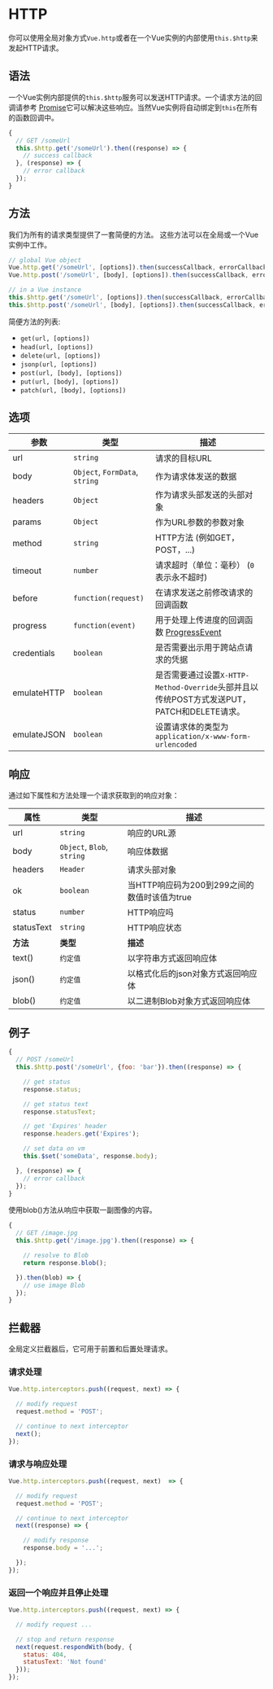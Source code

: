 # HTTP

你可以使用全局对象方式`Vue.http`或者在一个Vue实例的内部使用`this.$http`来发起HTTP请求。

## 语法

一个Vue实例内部提供的`this.$http`服务可以发送HTTP请求。一个请求方法的回调请参考 [Promise](https://developer.mozilla.org/en-US/docs/Web/JavaScript/Reference/Global_Objects/Promise)它可以解决这些响应。当然Vue实例将自动绑定到`this`在所有的函数回调中。

```js
{
  // GET /someUrl
  this.$http.get('/someUrl').then((response) => {
    // success callback
  }, (response) => {
    // error callback
  });
}
```

## 方法

我们为所有的请求类型提供了一套简便的方法。 这些方法可以在全局或一个Vue实例中工作。

```js
// global Vue object
Vue.http.get('/someUrl', [options]).then(successCallback, errorCallback);
Vue.http.post('/someUrl', [body], [options]).then(successCallback, errorCallback);

// in a Vue instance
this.$http.get('/someUrl', [options]).then(successCallback, errorCallback);
this.$http.post('/someUrl', [body], [options]).then(successCallback, errorCallback);
```
简便方法的列表:

* `get(url, [options])`
* `head(url, [options])`
* `delete(url, [options])`
* `jsonp(url, [options])`
* `post(url, [body], [options])`
* `put(url, [body], [options])`
* `patch(url, [body], [options])`

## 选项

参数 | 类型 | 描述
--------- | ---- | -----------
url | `string` | 请求的目标URL
body | `Object`, `FormData`, `string` | 作为请求体发送的数据
headers | `Object` | 作为请求头部发送的头部对象
params | `Object` | 作为URL参数的参数对象
method | `string` | HTTP方法 (例如GET，POST，...)
timeout | `number` | 请求超时（单位：毫秒） (`0`表示永不超时)
before | `function(request)` | 在请求发送之前修改请求的回调函数
progress | `function(event)` | 用于处理上传进度的回调函数 [ProgressEvent](https://developer.mozilla.org/en-US/docs/Web/API/ProgressEvent)
credentials | `boolean` | 是否需要出示用于跨站点请求的凭据
emulateHTTP | `boolean` | 是否需要通过设置`X-HTTP-Method-Override`头部并且以传统POST方式发送PUT，PATCH和DELETE请求。
emulateJSON | `boolean` | 设置请求体的类型为`application/x-www-form-urlencoded`

## 响应

通过如下属性和方法处理一个请求获取到的响应对象：

属性 | 类型 | 描述
-------- | ---- | -----------
url | `string` | 响应的URL源
body | `Object`, `Blob`, `string` | 响应体数据
headers | `Header` | 请求头部对象
ok | `boolean` | 当HTTP响应码为200到299之间的数值时该值为true
status | `number` | HTTP响应吗
statusText | `string` | HTTP响应状态
**方法** | **类型** | **描述**
text() | `约定值` | 以字符串方式返回响应体
json() | `约定值` | 以格式化后的json对象方式返回响应体
blob() | `约定值` | 以二进制Blob对象方式返回响应体

## 例子

```js
{
  // POST /someUrl
  this.$http.post('/someUrl', {foo: 'bar'}).then((response) => {

    // get status
    response.status;

    // get status text
    response.statusText;

    // get 'Expires' header
    response.headers.get('Expires');

    // set data on vm
    this.$set('someData', response.body);

  }, (response) => {
    // error callback
  });
}
```

使用blob()方法从响应中获取一副图像的内容。

```js
{
  // GET /image.jpg
  this.$http.get('/image.jpg').then((response) => {

    // resolve to Blob
    return response.blob();

  }).then(blob) => {
    // use image Blob
  });
}
```

## 拦截器

全局定义拦截器后，它可用于前置和后置处理请求。

### 请求处理
```js
Vue.http.interceptors.push((request, next) => {

  // modify request
  request.method = 'POST';

  // continue to next interceptor
  next();
});
```

### 请求与响应处理
```js
Vue.http.interceptors.push((request, next)  => {

  // modify request
  request.method = 'POST';

  // continue to next interceptor
  next((response) => {

    // modify response
    response.body = '...';

  });
});
```

### 返回一个响应并且停止处理
```js
Vue.http.interceptors.push((request, next) => {

  // modify request ...

  // stop and return response
  next(request.respondWith(body, {
    status: 404,
    statusText: 'Not found'
  }));
});
```
